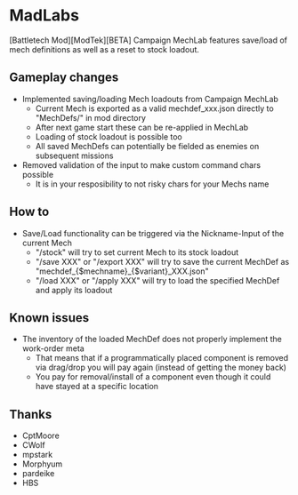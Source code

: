 # MadLabs

[Battletech Mod][ModTek][BETA] Campaign MechLab features save/load of mech definitions as well as a reset to stock loadout.

## Gameplay changes
- Implemented saving/loading Mech loadouts from Campaign MechLab
  - Current Mech is exported as a valid mechdef_xxx.json directly to "MechDefs/" in mod directory
  - After next game start these can be re-applied in MechLab
  - Loading of stock loadout is possible too
  - All saved MechDefs can potentially be fielded as enemies on subsequent missions
- Removed validation of the input to make custom command chars possible
  - It is in your resposibility to not risky chars for your Mechs name 

## How to
* Save/Load functionality can be triggered via the Nickname-Input of the current Mech
  * "/stock" will try to set current Mech to its stock loadout
  * "/save XXX" or "/export XXX" will try to save the current MechDef as "mechdef_{$mechname}_{$variant}_XXX.json"
  * "/load XXX" or "/apply XXX" will try to load the specified MechDef and apply its loadout

## Known issues
* The inventory of the loaded MechDef does not properly implement the work-order meta
  * That means that if a programmatically placed component is removed via drag/drop you will pay again (instead of getting the money back)
  * You pay for removal/install of a component even though it could have stayed at a specific location

## Thanks
* CptMoore
* CWolf
* mpstark
* Morphyum
* pardeike
* HBS
